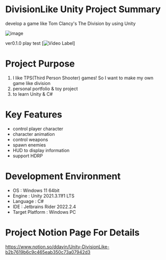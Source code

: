 # DivisionLike Unity Project Summary
develop a game like Tom Clancy's The Division by using Unity

![image](https://user-images.githubusercontent.com/29808782/179521804-14d527cf-0543-4ddd-bb8e-feed2149be53.png)


ver0.1.0 play test
[![Video Label](http://img.youtube.com/vi/qlCFAl2lha8/0.jpg)]

# Project Purpose
1. I like TPS(Third Person Shooter) games! So I want to make my own game like division
2. personal portfolio & toy project
3. to learn Unity & C#

# Key Features
- control player character
- character animation
- control weapons
- spawn enemies
- HUD to display information
- support HDRP

# Development Environment
- OS : Windows 11 64bit
- Engine : Unity 2021.3.11f1 LTS
- Language : C#
- IDE : Jetbrains Rider 2022.2.4
- Target Platform : Windows PC

# Project Notion Page For Details
https://www.notion.so/ddayin/Unity-DivisionLike-b2b7619b6c9c465eab350c73a07942d3
